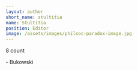 ```yaml
---
layout: author
short_name: stultitia
name: Stultitia
position: Editor
image: /assets/images/philsoc-paradox-image.jpg
---
```

8 count 

\- Bukowski
